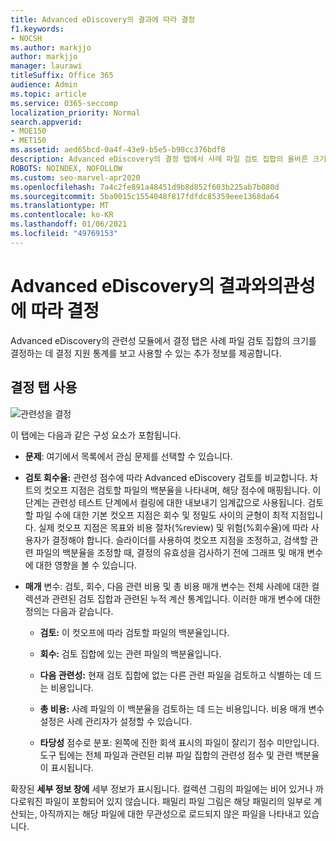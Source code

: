 ```yaml
---
title: Advanced eDiscovery의 결과에 따라 결정
f1.keywords:
- NOCSH
ms.author: markjjo
author: markjjo
manager: laurawi
titleSuffix: Office 365
audience: Admin
ms.topic: article
ms.service: O365-seccomp
localization_priority: Normal
search.appverid:
- MOE150
- MET150
ms.assetid: aed65bcd-0a4f-43e9-b5e5-b98cc376bdf8
description: Advanced eDiscovery의 결정 탭에서 사례 파일 검토 집합의 올바른 크기를 결정하는 데 도움이 되는 데이터를 제공하는 방법을 확인합니다.
ROBOTS: NOINDEX, NOFOLLOW
ms.custom: seo-marvel-apr2020
ms.openlocfilehash: 7a4c2fe891a48451d9b8d852f603b225ab7b080d
ms.sourcegitcommit: 5ba0015c1554048f817fdfdc85359eee1368da64
ms.translationtype: MT
ms.contentlocale: ko-KR
ms.lasthandoff: 01/06/2021
ms.locfileid: "49769153"
---
```

# <a name="decisions-based-on-relevance-results-in-advanced-ediscovery"></a>Advanced eDiscovery의 결과와의관성에 따라 결정
  
Advanced eDiscovery의 관련성 모듈에서 결정 탭은 사례 파일 검토 집합의 크기를 결정하는 데 결정 지원 통계를 보고 사용할 수 있는 추가 정보를 제공합니다.
  
## <a name="using-the-decide-tab"></a>결정 탭 사용

![관련성을 결정](../media/f32fed89-f3b5-404a-90c7-ea25d2eb58a9.png)
  
이 탭에는 다음과 같은 구성 요소가 포함됩니다.
  
- **문제**: 여기에서 목록에서 관심 문제를 선택할 수 있습니다.

- **검토 회수율:** 관련성 점수에 따라 Advanced eDiscovery 검토를 비교합니다. 차트의 컷오프 지점은 검토할 파일의 백분율을 나타내며, 해당 점수에 매핑됩니다. 이 단계는 관련성 테스트 단계에서 컬링에 대한 내보내기 임계값으로 사용됩니다. 검토할 파일 수에 대한 기본 컷오프 지점은 회수 및 정밀도 사이의 균형이 최적 지점입니다. 실제 컷오프 지점은 목표와 비용 절차(%review) 및 위험(%회수율)에 따라 사용자가 결정해야 합니다. 슬라이더를 사용하여 컷오프 지점을 조정하고, 검색할 관련 파일의 백분율을 조정할 때, 결정의 유효성을 검사하기 전에 그래프 및 매개 변수에 대한 영향을 볼 수 있습니다.

- **매개** 변수: 검토, 회수, 다음 관련 비용 및 총 비용 매개 변수는 전체 사례에 대한 컬렉션과 관련된 검토 집합과 관련된 누적 계산 통계입니다. 이러한 매개 변수에 대한 정의는 다음과 같습니다.

  - **검토:** 이 컷오프에 따라 검토할 파일의 백분율입니다.

  - **회수:** 검토 집합에 있는 관련 파일의 백분율입니다.

  - **다음 관련성:** 현재 검토 집합에 없는 다른 관련 파일을 검토하고 식별하는 데 드는 비용입니다.

  - **총 비용:** 사례 파일의 이 백분율을 검토하는 데 드는 비용입니다. 비용 매개 변수 설정은 사례 관리자가 설정할 수 있습니다.

  - **타당성** 점수로 분포: 왼쪽에 진한 회색 표시의 파일이 잘리기 점수 미만입니다. 도구 팁에는 전체 파일과 관련된 리뷰 파일 집합의 관련성 점수 및 관련 백분율이 표시됩니다.

확장된 **세부 정보 창에** 세부 정보가 표시됩니다. 컬렉션 그림의 파일에는 비어 있거나 까다로워진 파일이 포함되어 있지 않습니다. 패밀리 파일 그림은 해당 패밀리의 일부로 계산되는, 아직까지는 해당 파일에 대한 무관성으로 로드되지 않은 파일을 나타내고 있습니다.

